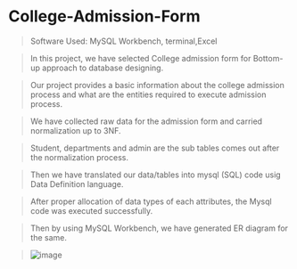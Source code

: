 # College-Admission-Form

> Software Used: MySQL Workbench, terminal,Excel 

> In this project, we have selected College admission form for Bottom-up approach to database designing. 

> Our project provides a basic information about the college admission process and what are the entities required to execute admission process. 

> We have collected raw data for the admission form and carried normalization up to 3NF.

> Student, departments and admin are the sub tables comes out after the normalization process.

> Then we have translated our data/tables into mysql (SQL) code usig Data Definition language. 

> After proper allocation of data types of each attributes, the Mysql code was executed successfully.  

> Then by using MySQL Workbench, we have generated ER diagram for the same.

> ![image](https://user-images.githubusercontent.com/93217093/158013606-2f88dd21-73ff-442e-a59a-dbcb89f9395b.png)

